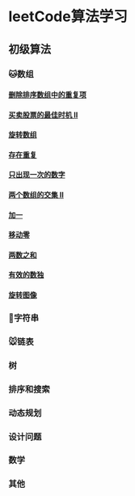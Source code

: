 # leetCode算法学习

## 初级算法
### :cat:数组
#### [删除排序数组中的重复项](https://github.com/wlq1005/leetCode/blob/master/src/com/wulq/learn/array/RemoveDuplicates.java)
#### [买卖股票的最佳时机 II]()
#### [旋转数组]()
#### [存在重复]()
#### [只出现一次的数字]()
#### [两个数组的交集 II]()
#### [加一]()
#### [移动零]()
#### [两数之和]()
#### [有效的数独]()
#### [旋转图像]()

### :dog:字符串
####

### :mouse:链表

### 树

### 排序和搜索

### 动态规划

### 设计问题

### 数学

### 其他